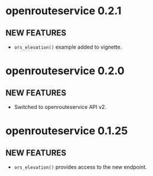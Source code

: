 # openrouteservice 0.2.1

## NEW FEATURES

- `ors_elevation()` example added to vignette.

# openrouteservice 0.2.0

## NEW FEATURES

- Switched to openrouteservice API v2.

# openrouteservice 0.1.25

## NEW FEATURES

- `ors_elevation()` provides access to the new endpoint.
